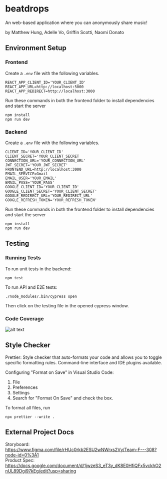 # beatdrops

An web-based application where you can anonymously share music!

by Matthew Hung, Adelle Vo, Griffin Scotti, Naomi Donato

## Environment Setup

### Frontend
Create a `.env` file with the following variables.
```
REACT_APP_CLIENT_ID='YOUR_CLIENT_ID'
REACT_APP_URL=http://localhost:5000
REACT_APP_REDIRECT=http://localhost:3000
```
Run these commands in both the frontend folder to install dependencies and start the server
```
npm install
npm run dev
```

### Backend
Create a `.env` file with the following variables.
```
CLIENT_ID='YOUR_CLIENT_ID'
CLIENT_SECRET='YOUR_CLIENT_SECRET
CONNECTION_URL='YOUR_CONNECTION_URL'
JWT_SECRET='YOUR_JWT_SECRET'
FRONTEND_URL=http://localhost:3000
EMAIL_SERVICE=Gmail
EMAIL_USER='YOUR_EMAIL'
EMAIL_PASS='YOUR_PASS'
GOOGLE_CLIENT_ID='YOUR_CLIENT_ID'
GOOGLE_CLIENT_SECRET='YOUR_CLIENT_SECRET'
GOOGLE_REDIRECT_URL='YOUR_REDIRECT_URL'
GOOGLE_REFRESH_TOKEN='YOUR_REFRESH_TOKEN'
```
Run these commands in both the frontend folder to install dependencies and start the server
```
npm install
npm run dev
```

## Testing
### Running Tests
To run unit tests in the backend:
```
npm test
```
To run API and E2E tests:
```
./node_modules/.bin/cypress open
```
Then click on the testing file in the opened cypress window.
### Code Coverage

![alt text](https://github.com/matthewhung09/beatdrops/blob/main/images/coverage_report.PNG)

## Style Checker

Prettier: Style checker that auto-formats your code and allows you to toggle specific formatting rules. Command-line interface and IDE plugins available.

Configuring "Format on Save" in Visual Studio Code:

1. File
2. Preferences
3. Settings
4. Search for "Format On Save" and check the box.

To format all files, run

`npx prettier --write . `

## External Project Docs

Storyboard: https://www.figma.com/file/rHUc0rkb2ESU2wNWrxs2Vy/Team-F---308?node-id=0%3A1 \
Product Spec: https://docs.google.com/document/d/1jwzeS3_eT3y_dK8E0HfiQFx5vckhO2nUL89Dgi97kEg/edit?usp=sharing
